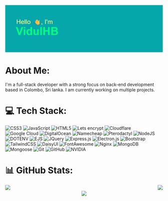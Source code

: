 <img src="https://github.com/VidulHB/VidulHB/blob/main/header.png?raw=true" alt="vidulhb" />

# About Me:
I'm a full-stack developer with a strong focus on back-end development based in Colombo, Sri lanka. I am currently working on multiple projects.

# 💻 Tech Stack:
![CSS3](https://img.shields.io/badge/css3-%231572B6.svg?style=for-the-badge&logo=css3&logoColor=white) 
![JavaScript](https://img.shields.io/badge/javascript-%23323330.svg?style=for-the-badge&logo=javascript&logoColor=%23F7DF1E) 
![HTML5](https://img.shields.io/badge/html5-%23E34F26.svg?style=for-the-badge&logo=html5&logoColor=white) 
![Lets encrypt](https://img.shields.io/badge/-letsencrypt-1f2933?style=for-the-badge&logo=letsencrypt&logoColor=%23003A70)
![Cloudflare](https://img.shields.io/badge/Cloudflare-F38020?style=for-the-badge&logo=Cloudflare&logoColor=white) 
![Google Cloud](https://img.shields.io/badge/GoogleCloud-%234285F4.svg?style=for-the-badge&logo=google-cloud&logoColor=white) 
![DigitalOcean](https://img.shields.io/badge/DigitalOcean-%230167ff.svg?style=for-the-badge&logo=digitalOcean&logoColor=white) 
![Namecheap](https://img.shields.io/badge/-namecheap-DE3723?style=for-the-badge&logo=namecheap)
![Pterodactyl](https://img.shields.io/badge/-pterodactyl-1f2933?style=for-the-badge&logo=pterodactyl&logoColor=%2310539F)
![NodeJS](https://img.shields.io/badge/node.js-6DA55F?style=for-the-badge&logo=node.js&logoColor=white) 
![DOTENV](https://img.shields.io/badge/-DOTENV-ECD53F?style=for-the-badge&logo=dotenv&logoColor=black)
![EJS](https://img.shields.io/badge/ejs-%23B4CA65.svg?style=for-the-badge&logo=ejs&logoColor=black) 
![JQuery](https://img.shields.io/badge/-jquery-0769AD?style=for-the-badge&logo=jquery)
![Express.js](https://img.shields.io/badge/express.js-%23404d59.svg?style=for-the-badge&logo=express&logoColor=%2361DAFB) 
![Electron.js](https://img.shields.io/badge/Electron-191970?style=for-the-badge&logo=Electron&logoColor=white) 
![Bootstrap](https://img.shields.io/badge/bootstrap-%238511FA.svg?style=for-the-badge&logo=bootstrap&logoColor=white) 
![TailwindCSS](https://img.shields.io/badge/tailwindcss-%2338B2AC.svg?style=for-the-badge&logo=tailwind-css&logoColor=white) 
![DaisyUI](https://img.shields.io/badge/daisyui-5A0EF8?style=for-the-badge&logo=daisyui&logoColor=white) 
![FontAwesome](https://img.shields.io/badge/-fontawesome-538DD7?style=for-the-badge&logo=fontawesome&logoColor=%23ffffff)
![Nginx](https://img.shields.io/badge/nginx-%23009639.svg?style=for-the-badge&logo=nginx&logoColor=white) 
![MongoDB](https://img.shields.io/badge/MongoDB-%234ea94b.svg?style=for-the-badge&logo=mongodb&logoColor=white) 
![Mongoose](https://img.shields.io/badge/-mongoose-880000?style=for-the-badge&logo=mongoose)
![Git](https://img.shields.io/badge/git-%23F05033.svg?style=for-the-badge&logo=git&logoColor=white) 
![GitHub](https://img.shields.io/badge/github-%23121011.svg?style=for-the-badge&logo=github&logoColor=white) 
![NVIDIA](https://img.shields.io/badge/NVIDIA-%2376B900.svg?style=for-the-badge&logo=nVIDIA&logoColor=white)

# 📊 GitHub Stats:
<div align="center">
<img align="left" src="https://github-readme-stats.vercel.app/api?username=vidulhb&theme=dark&hide_border=true&include_all_commits=true&count_private=true" />
<img align="right" src="https://nirzak-streak-stats.vercel.app/?user=vidulhb&theme=dark&hide_border=true" />
</div>
<br/>
<div align="center">
<img align="center" src="https://github-readme-stats.vercel.app/api/top-langs/?username=vidulhb&theme=dark&hide_border=true&include_all_commits=true&count_private=true&layout=compact" />
</div>
